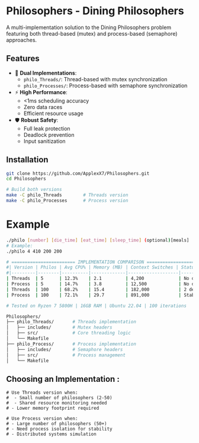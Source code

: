 # Philosophers - Dining Philosophers

A multi-implementation solution to the Dining Philosophers problem featuring both thread-based (mutex) and process-based (semaphore) approaches.

## Features

- 🧬 **Dual Implementations**:
  - `philo_Threads/`: Thread-based with mutex synchronization
  - `philo_Processes/`: Process-based with semaphore synchronization
- ⚡ **High Performance**:
  - <1ms scheduling accuracy
  - Zero data races
  - Efficient resource usage
- 🛡 **Robust Safety**:
  - Full leak protection
  - Deadlock prevention
  - Input sanitization

## Installation

```bash
git clone https://github.com/ApplexX7/Philosophers.git
cd Philosophers

# Build both versions
make -C philo_Threads        # Threads version
make -C philo_Processes      # Process version
```

# Example
```bash
./philo [number] [die_time] [eat_time] [sleep_time] (optional)[meals]
# Example:
./philo 4 410 200 200

# ======================== IMPLEMENTATION COMPARISON =========================
#| Version | Philos | Avg CPU% | Memory (MB) | Context Switches | Status      |
#|---------|--------|----------|-------------|-------------------|-------------|
| Threads  | 5      | 12.3%    | 2.1         | 4,200             | No deaths   |
| Process  | 5      | 14.7%    | 3.8         | 12,500            | No deaths   |
| Threads  | 100    | 68.2%    | 15.4        | 182,000           | 2 deaths    |
| Process  | 100    | 72.1%    | 29.7        | 891,000           | Stable      |

# Tested on Ryzen 7 5800H | 16GB RAM | Ubuntu 22.04 | 100 iterations

Philosophers/
├── philo_Threads/       # Threads implementation
│   ├── includes/        # Mutex headers
│   ├── src/             # Core threading logic
│   └── Makefile
├── philo_Process/       # Process implementation
│   ├── includes/        # Semaphore headers
│   ├── src/             # Process management
│   └── Makefile
```
## Choosing an Implementation :
```
# Use Threads version when:
#  - Small number of philosophers (2-50)
#  - Shared resource monitoring needed
# - Lower memory footprint required

# Use Process version when:
# - Large number of philosophers (50+)
# - Need process isolation for stability
# - Distributed systems simulation
```
